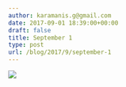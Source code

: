 ```yaml
---
author: karamanis.g@gmail.com
date: 2017-09-01 18:39:00+00:00
draft: false
title: September 1
type: post
url: /blog/2017/9/september-1
---
```




  
   ![](https://images.squarespace-cdn.com/content/v1/4f3f61bae4b063b909445965/1504278298005-1KNKC9OCM458A20Y2I9N/ke17ZwdGBToddI8pDm48kJUlZr2Ql5GtSKWrQpjur5t7gQa3H78H3Y0txjaiv_0fDoOvxcdMmMKkDsyUqMSsMWxHk725yiiHCCLfrh8O1z5QPOohDIaIeljMHgDF5CVlOqpeNLcJ80NK65_fV7S1UfNdxJhjhuaNor070w_QAc94zjGLGXCa1tSmDVMXf8RUVhMJRmnnhuU1v2M8fLFyJw/FullSizeRender.jpg?format=original)

  


